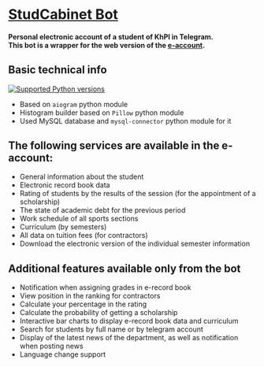 # [StudCabinet Bot](https://t.me/studcabinet_bot)
#### Personal electronic account of a student of KhPI in Telegram.<br> This bot is a wrapper for the web version of the [e-account](https://studcabinet.kpi.kharkov.ua/).

## Basic technical info
[![Supported Python versions](https://img.shields.io/badge/python-3.9%20|%203.10-blue.svg)](/#)

* Based on `aiogram` python module
* Histogram builder based on `Pillow` python module
* Used MySQL database and `mysql-connector` python module for it

## The following services are available in the e-account:
* General information about the student
* Electronic record book data
* Rating of students by the results of the session (for the appointment of a scholarship)
* The state of academic debt for the previous period
* Work schedule of all sports sections
* Curriculum (by semesters)
* All data on tuition fees (for contractors)
* Download the electronic version of the individual semester information

## Additional features available only from the bot
* Notification when assigning grades in e-record book
* View position in the ranking for contractors
* Calculate your percentage in the rating
* Calculate the probability of getting a scholarship
* Interactive bar charts to display e-record book data and curriculum
* Search for students by full name or by telegram account
* Display of the latest news of the department, as well as notification when posting news
* Language change support
